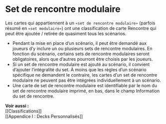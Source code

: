 # Set de rencontre modulaire
Les cartes qui appartiennent à un `«set de rencontre modulaire»` (parfois résumé en `«set modulaire»`) ont une classification de carte Rencontre qui peut être ajoutée / retirée de quasiment tous les scénarios.  
- Pendant la mise en place d’un scénario, il peut être demandé aux joueurs d’y inclure un ou plusieurs sets de rencontre modulaires. En fonction du scénario, certains sets de rencontre modulaires seront obligatoires, alors que d’autres pourront être choisis par les joueurs. 
- Si un set de rencontre modulaire est ajouté au scénario, il convient d’ajouter l’intégralité du set. À moins que les règles d’un scénario spécifique ne demandent le contraire, les cartes d’un set de rencontre modulaire ne peuvent pas être intégrées individuellement à un scénario. 
- Une carte de set de rencontre modulaire est identifiable par le nom du set de rencontre modulaire imprimé, en bas, dans le champ Information du set de rencontre. 

**Voir aussi :**  
[[Classifications]]  
[[Appendice I : Decks Personnalisés]]